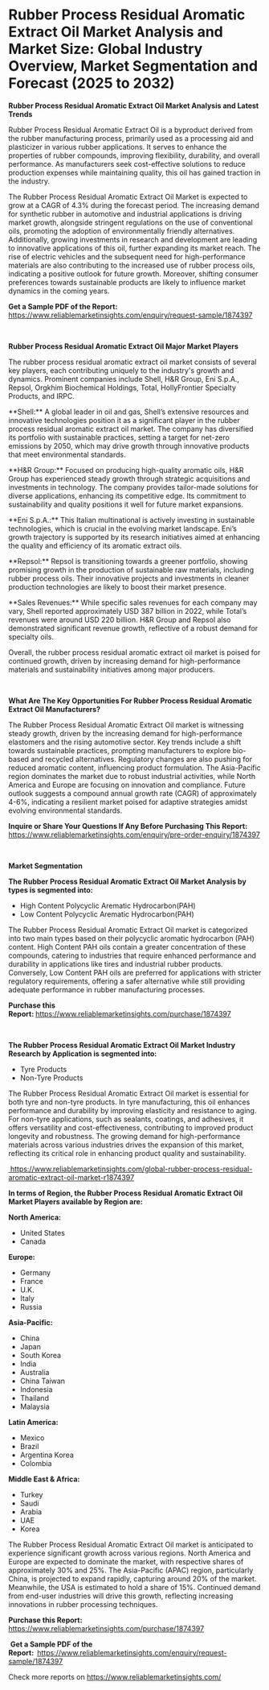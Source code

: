<p><h1>Rubber Process Residual Aromatic Extract Oil Market Analysis and Market Size: Global Industry Overview, Market Segmentation and Forecast (2025 to 2032)</h1></p><p><strong>Rubber Process Residual Aromatic Extract Oil Market Analysis and Latest Trends</strong></p>
<p><p>Rubber Process Residual Aromatic Extract Oil is a byproduct derived from the rubber manufacturing process, primarily used as a processing aid and plasticizer in various rubber applications. It serves to enhance the properties of rubber compounds, improving flexibility, durability, and overall performance. As manufacturers seek cost-effective solutions to reduce production expenses while maintaining quality, this oil has gained traction in the industry.</p><p>The Rubber Process Residual Aromatic Extract Oil Market is expected to grow at a CAGR of 4.3% during the forecast period. The increasing demand for synthetic rubber in automotive and industrial applications is driving market growth, alongside stringent regulations on the use of conventional oils, promoting the adoption of environmentally friendly alternatives. Additionally, growing investments in research and development are leading to innovative applications of this oil, further expanding its market reach. The rise of electric vehicles and the subsequent need for high-performance materials are also contributing to the increased use of rubber process oils, indicating a positive outlook for future growth. Moreover, shifting consumer preferences towards sustainable products are likely to influence market dynamics in the coming years.</p></p>
<p><strong>Get a Sample PDF of the Report:&nbsp;</strong> <a href="https://www.reliablemarketinsights.com/enquiry/request-sample/1874397?utm_campaign=1937&utm_medium=2&utm_source=Github&utm_content=ia&utm_term=04022025&utm_id=rubber-process-residual-aromatic-extract-oil">https://www.reliablemarketinsights.com/enquiry/request-sample/1874397</a></p>
<p>&nbsp;</p>
<p><strong>Rubber Process Residual Aromatic Extract Oil Major Market Players</strong></p>
<p><p>The rubber process residual aromatic extract oil market consists of several key players, each contributing uniquely to the industry's growth and dynamics. Prominent companies include Shell, H&R Group, Eni S.p.A., Repsol, Orgkhim Biochemical Holdings, Total, HollyFrontier Specialty Products, and IRPC.</p><p>**Shell:** A global leader in oil and gas, Shell’s extensive resources and innovative technologies position it as a significant player in the rubber process residual aromatic extract oil market. The company has diversified its portfolio with sustainable practices, setting a target for net-zero emissions by 2050, which may drive growth through innovative products that meet environmental standards.</p><p>**H&R Group:** Focused on producing high-quality aromatic oils, H&R Group has experienced steady growth through strategic acquisitions and investments in technology. The company provides tailor-made solutions for diverse applications, enhancing its competitive edge. Its commitment to sustainability and quality positions it well for future market expansions.</p><p>**Eni S.p.A.:** This Italian multinational is actively investing in sustainable technologies, which is crucial in the evolving market landscape. Eni’s growth trajectory is supported by its research initiatives aimed at enhancing the quality and efficiency of its aromatic extract oils.</p><p>**Repsol:** Repsol is transitioning towards a greener portfolio, showing promising growth in the production of sustainable raw materials, including rubber process oils. Their innovative projects and investments in cleaner production technologies are likely to boost their market presence.</p><p>**Sales Revenues:** While specific sales revenues for each company may vary, Shell reported approximately USD 387 billion in 2022, while Total’s revenues were around USD 220 billion. H&R Group and Repsol also demonstrated significant revenue growth, reflective of a robust demand for specialty oils.</p><p>Overall, the rubber process residual aromatic extract oil market is poised for continued growth, driven by increasing demand for high-performance materials and sustainability initiatives among major producers.</p></p>
<p>&nbsp;</p>
<p><strong>What Are The Key Opportunities For Rubber Process Residual Aromatic Extract Oil Manufacturers?</strong></p>
<p><p>The Rubber Process Residual Aromatic Extract Oil market is witnessing steady growth, driven by the increasing demand for high-performance elastomers and the rising automotive sector. Key trends include a shift towards sustainable practices, prompting manufacturers to explore bio-based and recycled alternatives. Regulatory changes are also pushing for reduced aromatic content, influencing product formulation. The Asia-Pacific region dominates the market due to robust industrial activities, while North America and Europe are focusing on innovation and compliance. Future outlook suggests a compound annual growth rate (CAGR) of approximately 4-6%, indicating a resilient market poised for adaptive strategies amidst evolving environmental standards.</p></p>
<p><strong>Inquire or Share Your Questions If Any Before Purchasing This Report:</strong> <a href="https://www.reliablemarketinsights.com/enquiry/pre-order-enquiry/1874397?utm_campaign=1937&utm_medium=2&utm_source=Github&utm_content=ia&utm_term=04022025&utm_id=rubber-process-residual-aromatic-extract-oil">https://www.reliablemarketinsights.com/enquiry/pre-order-enquiry/1874397</a></p>
<p>&nbsp;</p>
<p><strong>Market Segmentation</strong></p>
<p><strong>The Rubber Process Residual Aromatic Extract Oil Market Analysis by types is segmented into:</strong></p>
<p><ul><li>High Content Polycyclic Arematic Hydrocarbon(PAH)</li><li>Low Content Polycyclic Arematic Hydrocarbon(PAH)</li></ul></p>
<p><p>The Rubber Process Residual Aromatic Extract Oil market is categorized into two main types based on their polycyclic aromatic hydrocarbon (PAH) content. High Content PAH oils contain a greater concentration of these compounds, catering to industries that require enhanced performance and durability in applications like tires and industrial rubber products. Conversely, Low Content PAH oils are preferred for applications with stricter regulatory requirements, offering a safer alternative while still providing adequate performance in rubber manufacturing processes.</p></p>
<p><strong>Purchase this Report:&nbsp;</strong><a href="https://www.reliablemarketinsights.com/purchase/1874397?utm_campaign=1937&utm_medium=2&utm_source=Github&utm_content=ia&utm_term=04022025&utm_id=rubber-process-residual-aromatic-extract-oil">https://www.reliablemarketinsights.com/purchase/1874397</a></p>
<p>&nbsp;</p>
<p><strong>The Rubber Process Residual Aromatic Extract Oil Market Industry Research by Application is segmented into:</strong></p>
<p><ul><li>Tyre Products</li><li>Non-Tyre Products</li></ul></p>
<p><p>The Rubber Process Residual Aromatic Extract Oil market is essential for both tyre and non-tyre products. In tyre manufacturing, this oil enhances performance and durability by improving elasticity and resistance to aging. For non-tyre applications, such as sealants, coatings, and adhesives, it offers versatility and cost-effectiveness, contributing to improved product longevity and robustness. The growing demand for high-performance materials across various industries drives the expansion of this market, reflecting its critical role in enhancing product quality and sustainability.</p></p>
<p><a href="https://www.reliablemarketinsights.com/global-rubber-process-residual-aromatic-extract-oil-market-r1874397?utm_campaign=1937&utm_medium=2&utm_source=Github&utm_content=ia&utm_term=04022025&utm_id=rubber-process-residual-aromatic-extract-oil">&nbsp;https://www.reliablemarketinsights.com/global-rubber-process-residual-aromatic-extract-oil-market-r1874397</a></p>
<p><strong>In terms of Region, the Rubber Process Residual Aromatic Extract Oil Market Players available by Region are:</strong></p>
<p>
    <p> <strong> North America: </strong>
        <ul>
            <li>United States</li>
            <li>Canada</li>
        </ul>
        </p> 
    <p> <strong> Europe: </strong>
        <ul>
            <li>Germany</li>
            <li>France</li>
            <li>U.K.</li>
            <li>Italy</li>
            <li>Russia</li>
        </ul>
        </p> 
    <p> <strong> Asia-Pacific: </strong>
        <ul>
            <li>China</li>
            <li>Japan</li>
            <li>South Korea</li>
            <li>India</li>
            <li>Australia</li>
            <li>China Taiwan</li>
            <li>Indonesia</li>
            <li>Thailand</li>
            <li>Malaysia</li>
        </ul>
        </p> 
    <p> <strong> Latin America: </strong>
        <ul>
            <li>Mexico</li>
            <li>Brazil</li>
            <li>Argentina Korea</li>
            <li>Colombia</li>
        </ul>
        </p> 
    <p> <strong> Middle East & Africa: </strong>
        <ul>
            <li>Turkey</li>
            <li>Saudi</li>
            <li>Arabia</li>
            <li>UAE</li>
            <li>Korea</li>
        </ul>
    </p>
    </p>
<p><p>The Rubber Process Residual Aromatic Extract Oil market is anticipated to experience significant growth across various regions. North America and Europe are expected to dominate the market, with respective shares of approximately 30% and 25%. The Asia-Pacific (APAC) region, particularly China, is projected to expand rapidly, capturing around 20% of the market. Meanwhile, the USA is estimated to hold a share of 15%. Continued demand from end-user industries will drive this growth, reflecting increasing innovations in rubber processing techniques.</p></p>
<p><strong>Purchase this Report: </strong><a href="https://www.reliablemarketinsights.com/purchase/1874397?utm_campaign=1937&utm_medium=2&utm_source=Github&utm_content=ia&utm_term=04022025&utm_id=rubber-process-residual-aromatic-extract-oil">https://www.reliablemarketinsights.com/purchase/1874397</a></p>
<p>&nbsp;<strong>Get a Sample PDF of the Report:&nbsp;&nbsp;</strong><a href="https://www.reliablemarketinsights.com/enquiry/request-sample/1874397?utm_campaign=1937&utm_medium=2&utm_source=Github&utm_content=ia&utm_term=04022025&utm_id=rubber-process-residual-aromatic-extract-oil">https://www.reliablemarketinsights.com/enquiry/request-sample/1874397</a></p>
<p><strong></strong></p>
<p>Check more reports on <a href="https://www.reliablemarketinsights.com/?utm_campaign=1937&utm_medium=2&utm_source=Github&utm_content=ia&utm_term=04022025&utm_id=rubber-process-residual-aromatic-extract-oil">https://www.reliablemarketinsights.com/</a></p>